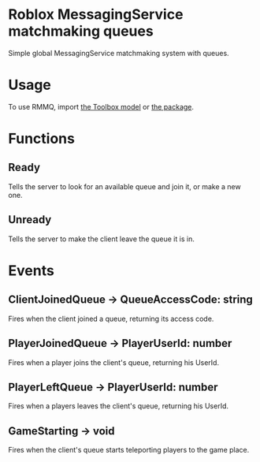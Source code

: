 # Roblox MessagingService matchmaking queues
Simple global MessagingService matchmaking system with queues.

# Usage
To use RMMQ, import [the Toolbox model](https://create.roblox.com/marketplace/asset/15528670427) or [the package](https://create.roblox.com/marketplace/asset/15528694525).

# Functions

## Ready
Tells the server to look for an available queue and join it, or make a new one.

## Unready
Tells the server to make the client leave the queue it is in.

# Events

## ClientJoinedQueue -> QueueAccessCode: string
Fires when the client joined a queue, returning its access code.

## PlayerJoinedQueue -> PlayerUserId: number
Fires when a player joins the client's queue, returning his UserId.

## PlayerLeftQueue -> PlayerUserId: number
Fires when a players leaves the client's queue, returning his UserId.

## GameStarting -> void
Fires when the client's queue starts teleporting players to the game place.
